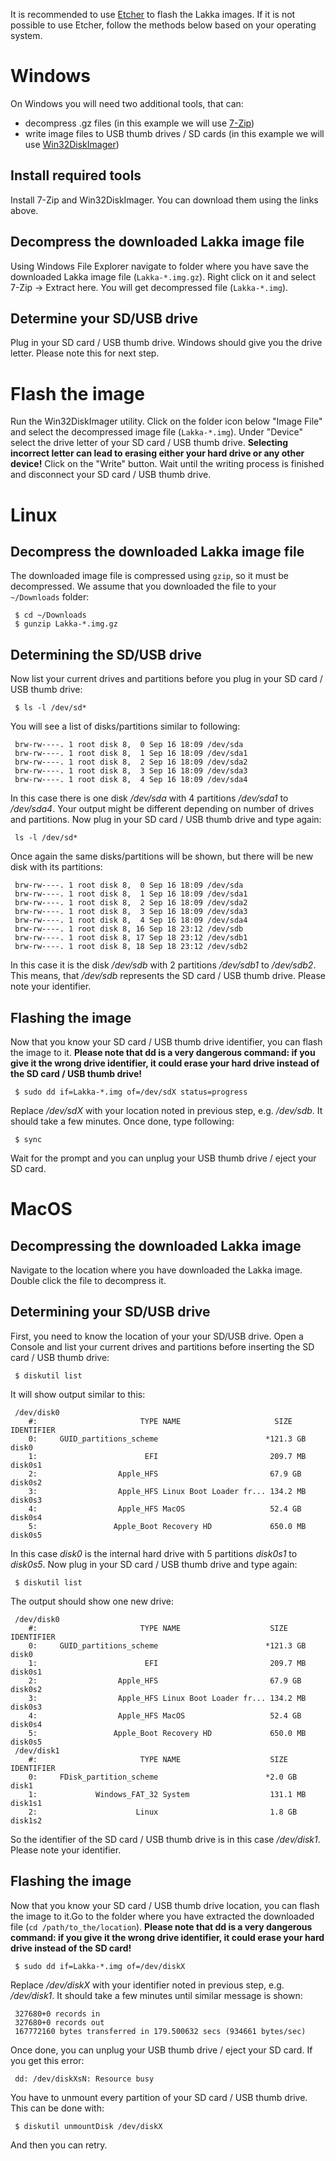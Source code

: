 It is recommended to use [Etcher](https://etcher.io/) to flash the Lakka images. If it is not possible to use Etcher, follow the methods below based on your operating system.

# Windows
On Windows you will need two additional tools, that can:
- decompress .gz files (in this example we will use [7-Zip](https://www.7-zip.org/))
- write image files to USB thumb drives / SD cards (in this example we will use [Win32DiskImager](https://sourceforge.net/projects/win32diskimager/))

## Install required tools
Install 7-Zip and Win32DiskImager. You can download them using the links above.
## Decompress the downloaded Lakka image file
Using Windows File Explorer navigate to folder where you have save the downloaded Lakka image file (`Lakka-*.img.gz`). Right click on it and select 7-Zip -> Extract here. You will get decompressed file (`Lakka-*.img`).

## Determine your SD/USB drive
Plug in your SD card / USB thumb drive. Windows should give you the drive letter. Please note this for next step.

# Flash the image
Run the Win32DiskImager utility. Click on the folder icon below "Image File" and select the decompressed image file (`Lakka-*.img`). Under "Device" select the drive letter of your SD card / USB thumb drive. **Selecting incorrect letter can lead to erasing either your hard drive or any other device!** Click on the "Write" button. Wait until the writing process is finished and disconnect your SD card / USB thumb drive.

# Linux

## Decompress the downloaded Lakka image file
The downloaded image file is compressed using `gzip`, so it must be decompressed. We assume that you downloaded the file to your `~/Downloads` folder:

     $ cd ~/Downloads
     $ gunzip Lakka-*.img.gz

## Determining the SD/USB drive
Now list your current drives and partitions before you plug in your SD card / USB thumb drive:

     $ ls -l /dev/sd*

You will see a list of disks/partitions similar to following:

     brw-rw----. 1 root disk 8,  0 Sep 16 18:09 /dev/sda
     brw-rw----. 1 root disk 8,  1 Sep 16 18:09 /dev/sda1
     brw-rw----. 1 root disk 8,  2 Sep 16 18:09 /dev/sda2
     brw-rw----. 1 root disk 8,  3 Sep 16 18:09 /dev/sda3
     brw-rw----. 1 root disk 8,  4 Sep 16 18:09 /dev/sda4

In this case there is one disk _/dev/sda_ with 4 partitions _/dev/sda1_ to _/dev/sda4_. Your output might be different depending on number of drives and partitions.
Now plug in your SD card / USB thumb drive and type again:

     ls -l /dev/sd*

Once again the same disks/partitions will be shown, but there will be new disk with its partitions:

     brw-rw----. 1 root disk 8,  0 Sep 16 18:09 /dev/sda
     brw-rw----. 1 root disk 8,  1 Sep 16 18:09 /dev/sda1
     brw-rw----. 1 root disk 8,  2 Sep 16 18:09 /dev/sda2
     brw-rw----. 1 root disk 8,  3 Sep 16 18:09 /dev/sda3
     brw-rw----. 1 root disk 8,  4 Sep 16 18:09 /dev/sda4
     brw-rw----. 1 root disk 8, 16 Sep 18 23:12 /dev/sdb
     brw-rw----. 1 root disk 8, 17 Sep 18 23:12 /dev/sdb1
     brw-rw----. 1 root disk 8, 18 Sep 18 23:12 /dev/sdb2

In this case it is the disk _/dev/sdb_ with 2 partitions _/dev/sdb1_ to _/dev/sdb2_. This means, that _/dev/sdb_ represents the SD card / USB thumb drive. Please note your identifier.

## Flashing the image
Now that you know your SD card / USB thumb drive identifier, you can flash the image to it.
**Please note that dd is a very dangerous command: if you give it the wrong drive identifier, it could erase your hard drive instead of the SD card / USB thumb drive!**

     $ sudo dd if=Lakka-*.img of=/dev/sdX status=progress

Replace _/dev/sdX_ with your location noted in previous step, e.g. _/dev/sdb_. It should take a few minutes. Once done, type following:

     $ sync

Wait for the prompt and you can unplug your USB thumb drive / eject your SD card.

# MacOS

## Decompressing the downloaded Lakka image
Navigate to the location where you have downloaded the Lakka image. Double click the file to decompress it.

## Determining your SD/USB drive
First, you need to know the location of your your SD/USB drive. Open a Console and list your current drives and partitions before inserting the SD card / USB thumb drive:

     $ diskutil list

It will show output similar to this:

     /dev/disk0
        #:                       TYPE NAME                     SIZE      IDENTIFIER
        0:     GUID_partitions_scheme                        *121.3 GB   disk0
        1:                        EFI                         209.7 MB   disk0s1
        2:                  Apple_HFS                         67.9 GB    disk0s2
        3:                  Apple_HFS Linux Boot Loader fr... 134.2 MB   disk0s3
        4:                  Apple_HFS MacOS                   52.4 GB    disk0s4
        5:                 Apple_Boot Recovery HD             650.0 MB   disk0s5

In this case _disk0_ is the internal hard drive with 5 partitions _disk0s1_ to _disk0s5_. Now plug in your SD card / USB thumb drive and type again:

     $ diskutil list

The output should show one new drive:

     /dev/disk0
        #:                       TYPE NAME                    SIZE       IDENTIFIER
        0:     GUID_partitions_scheme                        *121.3 GB   disk0
        1:                        EFI                         209.7 MB   disk0s1
        2:                  Apple_HFS                         67.9 GB    disk0s2
        3:                  Apple_HFS Linux Boot Loader fr... 134.2 MB   disk0s3
        4:                  Apple_HFS MacOS                   52.4 GB    disk0s4
        5:                 Apple_Boot Recovery HD             650.0 MB   disk0s5
     /dev/disk1
        #:                       TYPE NAME                    SIZE       IDENTIFIER
        0:     FDisk_partition_scheme                        *2.0 GB     disk1
        1:             Windows_FAT_32 System                  131.1 MB   disk1s1
        2:                      Linux                         1.8 GB     disk1s2

So the identifier of the SD card / USB thumb drive is in this case _/dev/disk1_. Please note your identifier.

## Flashing the image
Now that you know your SD card / USB thumb drive location, you can flash the image to it.Go to the folder where you have extracted the downloaded file (`cd /path/to_the/location`).
**Please note that dd is a very dangerous command: if you give it the wrong drive identifier, it could erase your hard drive instead of the SD card!**

     $ sudo dd if=Lakka-*.img of=/dev/diskX

Replace _/dev/diskX_ with your identifier noted in previous step, e.g. _/dev/disk1_. It should take a few minutes until similar message is shown:

     327680+0 records in
     327680+0 records out
     167772160 bytes transferred in 179.500632 secs (934661 bytes/sec)

Once done, you can unplug your USB thumb drive / eject your SD card.
If you get this error:

     dd: /dev/diskXsN: Resource busy

You have to unmount every partition of your SD card / USB thumb drive. This can be done with:

     $ diskutil unmountDisk /dev/diskX

And then you can retry.